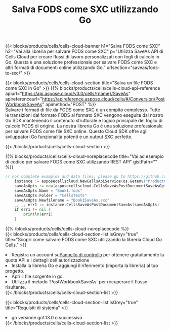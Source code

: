 ﻿---
title:  Salva FODS come SXC utilizzando Go
description:  Utilizzando Aspose.Cells Cloud SDK per Go per salvare il file in formato FODS come file in formato SXC.
kwords: Excel, Save FODS as SXC, REST, Go
howto: How to save FODS as SXC using Aspose.Cells Cloud Go library.
---
{{< blocks/products/cells/cells-cloud-banner h1="Salva FODS come SXC" h2="Vai alla libreria per salvare FODS come SXC" p="Utilizza SaveAs API di Cells Cloud per creare flussi di lavoro personalizzati con fogli di calcolo in Go. Questa è una soluzione professionale per salvare FODS come SXC e altri formati di documenti online utilizzando Go." urlsection="saveas/fods-to-sxc/" >}}

{{< blocks/products/cells/cells-cloud-section title="Salva un file FODS come SXC in Go" >}}
{{% blocks/products/cells/cells-cloud-api-reference apiurl="https://api.aspose.cloud/v3.0/cells/{name}/SaveAs" apireferenceurl="https://apireference.aspose.cloud/cells/#/Conversion/PostWorkbookSaveAs" apimethod="POST" %}}
<br/>
Salvare i formati di file da FODS come SXC è un compito complesso. Tutte le transizioni dal formato FODS al formato SXC vengono eseguite dal nostro Go SDK mantenendo il contenuto strutturale e logico principale del foglio di calcolo FODS di origine. La nostra libreria Go è una soluzione professionale per salvare FODS come file SXC online. Questo Cloud SDK offre agli sviluppatori Go funzionalità potenti e un output SXC perfetto.

{{< /blocks/products/cells/cells-cloud-section >}}

{{% blocks/products/cells/cells-cloud-noreplacecode title="Vai ad esempio di codice per salvare FODS come SXC utilizzando REST API" gistPath="" %}}
  
```go
// For complete examples and data files, please go to https://github.com/aspose-cells-cloud/aspose-cells-cloud-go/
    instance := asposecellscloud.NewCellsApiService(os.Getenv("ProductClientId"), os.Getenv("ProductClientSecret"))
    saveAsOpts := new(asposecellscloud.CellsSaveAsPostDocumentSaveAsOpts)
    saveAsOpts.Name = "Book1.fods"
    saveAsOpts.Folder = "CellsTests"
    saveAsOpts.Newfilename = "Book1SaveAs.sxc"
    _, _, err1 := instance.CellsSaveAsPostDocumentSaveAs(saveAsOpts)
    if err1 != nil {
	    println(err1)
    }
```
  
{{% /blocks/products/cells/cells-cloud-noreplacecode %}}
<br/>
{{< blocks/products/cells/cells-cloud-section-list isGrey="true" title="Scopri come salvare FODS come SXC utilizzando la libreria Cloud Go Cells." >}}
<li> Registra un account su<a href="https://dashboard.aspose.cloud/">Pannello di controllo</a> per ottenere gratuitamente la quota API e i dettagli dell'autorizzazione</li>
<li>Installa la libreria Go e aggiungi il riferimento (importa la libreria) al tuo progetto.</li>
<li>Apri il file sorgente in go.</li>
<li>Utilizza il metodo `PostWorkbookSaveAs` per recuperare il flusso risultante.</li>
{{< /blocks/products/cells/cells-cloud-section-list >}}

{{< blocks/products/cells/cells-cloud-section-list isGrey="true" title="Requisiti di sistema" >}}
<li>go versione go1.13.0 o successiva</li>
{{< /blocks/products/cells/cells-cloud-section-list >}}
